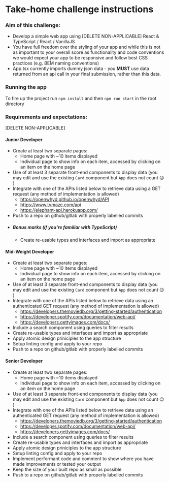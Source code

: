 # Take-home challenge instructions

### Aim of this challenge:

- Develop a simple web app using [DELETE NON-APPLICABLE] React & TypeScript / React / VanillaJS
- You have full freedom over the styling of your app and while this is not as important to your overall score as functionality and code conventions we would expect your app to be responsive and follow best CSS practices (e.g. BEM naming conventions)
- App.tsx currently imports dummy json data - you **MUST** use data returned from an api call in your final submission, rather than this data.

### Running the app

To fire up the project run `npm install` and then `npm run start` in the root directory

### Requirements and expectations:

[DELETE NON-APPLICABLE]

#### Junior Developer

- Create at least two separate pages:
  - Home page with ~10 items displayed
  - Individual page to show info on each item, accessed by clicking on an item on the home page
- Use of at least 3 separate front-end components to display data (you may edit and use the existing `Card` component but `App` does not count 😉 )
- Integrate with one of the APIs listed below to retrieve data using a GET request (any method of implementation is allowed)
  - https://openwhyd.github.io/openwhyd/API
  - https://www.tvmaze.com/api
  - https://elephant-api.herokuapp.com/
- Push to a repo on github/gitlab with properly labelled commits
- ##### Bonus marks (if you're familiar with TypeScript)
  - Create re-usable types and interfaces and import as appropriate

#### Mid-Weight Developer

- Create at least two separate pages:
  - Home page with ~10 items displayed
  - Individual page to show info on each item, accessed by clicking on an item on the home page
- Use of at least 3 separate front-end components to display data (you may edit and use the existing `Card` component but `App` does not count 😉 )
- Integrate with one of the APIs listed below to retrieve data using an authenticated GET request (any method of implementation is allowed)
  - https://developers.themoviedb.org/3/getting-started/authentication
  - https://developer.spotify.com/documentation/web-api/
  - https://developers.gettyimages.com/docs/
- Include a search component using queries to filter results
- Create re-usable types and interfaces and import as appropriate
- Apply atomic design priniciples to the app structure
- Setup linting config and apply to your repo
- Push to a repo on github/gitlab with properly labelled commits

#### Senior Developer

- Create at least two separate pages:
  - Home page with ~10 items displayed
  - Individual page to show info on each item, accessed by clicking on an item on the home page
- Use of at least 3 separate front-end components to display data (you may edit and use the existing `Card` component but `App` does not count 😉 )
- Integrate with one of the APIs listed below to retrieve data using an authenticated GET request (any method of implementation is allowed)
  - https://developers.themoviedb.org/3/getting-started/authentication
  - https://developer.spotify.com/documentation/web-api/
  - https://developers.gettyimages.com/docs/
- Include a search component using queries to filter results
- Create re-usable types and interfaces and import as appropriate
- Apply atomic design priniciples to the app structure
- Setup linting config and apply to your repo
- Implement performant code and comment to show where you have made improvements or tested your output
- Keep the size of your built repo as small as possible
- Push to a repo on github/gitlab with properly labelled commits
